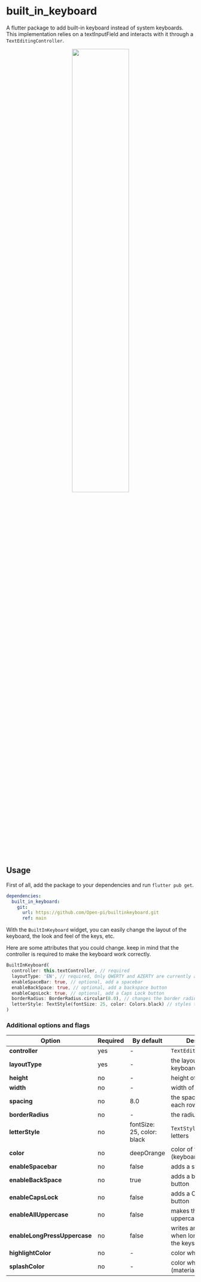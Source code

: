 # built_in_keyboard

A flutter package to add built-in keyboard instead of system keyboards. This implementation relies on a textInputField and interacts with it through a `TextEditingController`. 

<p align="center">
  <img src="https://raw.githubusercontent.com/Open-Segmentation-Systems/BuiltInKeyboard/main/BIKST.png" width="55%">
</p>

## Usage
First of all, add the package to your dependencies and run `flutter pub get`.
```yaml
dependencies:
  built_in_keyboard:
    git:
      url: https://github.com/Open-pi/builtinkeyboard.git
      ref: main
```

With the `BuiltInKeyboard` widget, you can easily change the layout of the keyboard, the look and feel of the keys, etc.

Here are some attributes that you could change. keep in mind that the controller is required to make the keyboard work correctly.
```dart
BuiltInKeyboard(
  controller: this.textController, // required
  layoutType: 'EN', // required, Only QWERTY and AZERTY are currently available
  enableSpaceBar: true, // optional, add a spacebar
  enableBackSpace: true, // optional, add a backspace button
  enableCapsLock: true, // optional, add a Caps Lock button
  borderRadius: BorderRadius.circular(8.0), // changes the border radius of the keys
  letterStyle: TextStyle(fontSize: 25, color: Colors.black) // styles the text inside the keys
)
```
### Additional options and flags
Option | Required | By default | Description
--- | --- | --- | ---
**controller** | yes | - | `TextEditingController`
**layoutType** | yes | - | the layout of the keyboard
**height** | no | - | height of keys
**width** | no | - | width of keys
**spacing** | no | 8.0 | the spacing between each row
**borderRadius** | no | - | the radius of the keys
**letterStyle** | no | fontSize: 25, color: black | `TextStyle` of the letters
**color** | no | deepOrange | color of the keys (keyboard color)
**enableSpacebar** | no | false | adds a spacebar
**enableBackSpace** | no | true | adds a backspace button
**enableCapsLock** | no | false | adds a Caps Lock button
**enableAllUppercase** | no | false | makes the keyboard uppercase
**enableLongPressUppercase** | no | false | writes an uppercase when long pressing on the keys
**highlightColor** | no | - | color when pressed
**splashColor** | no | - | color when pressed (material style)

